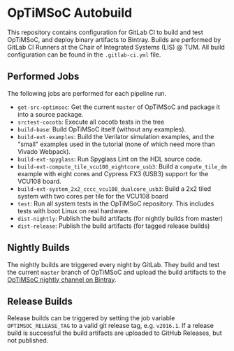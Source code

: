 OpTiMSoC Autobuild
==================

This repository contains configuration for GitLab CI to build and test OpTiMSoC, and deploy binary artifacts to Bintray.
Builds are performed by GitLab CI Runners at the Chair of Integrated Systems (LIS) @ TUM.
All build configuration can be found in the `.gitlab-ci.yml` file.

Performed Jobs
--------------

The following jobs are performed for each pipeline run.

- `get-src-optimsoc`: Get the current `master` of OpTiMSoC and package it into a source package.
- `srctest-cocotb`: Execute all cocotb tests in the tree
- `build-base`: Build OpTiMSoC itself (without any examples).
- `build-ext-examples`: Build the Verilator simulation examples, and the "small" examples used in the tutorial (none of which need more than Vivado Webpack).
- `build-ext-spyglass`: Run Spyglass Lint on the HDL source code.
- `build-ext-compute_tile_vcu108_eightcore_usb3`: Build a `compute_tile_dm` example with eight cores and Cypress FX3 (USB3) support for the VCU108 board.
- `build-ext-system_2x2_cccc_vcu108_dualcore_usb3`: Build a 2x2 tiled system with two cores per tile for the VCU108 board
- `test`: Run all system tests in the OpTiMSoC repository. This includes tests with boot Linux on real hardware.
- `dist-nightly`: Publish the build artifacts (for nightly builds from master)
- `dist-release`: Publish the build artifacts (for tagged release builds)

Nightly Builds
--------------

The nightly builds are triggered every night by GitLab.
They build and test the current `master` branch of OpTiMSoC and upload the build artifacts to the [OpTiMSoC nightly channel on Bintray](https://bintray.com/optimsoc/nightly/).


Release Builds
---------------

Release builds can be triggered by setting the job variable `OPTIMSOC_RELEASE_TAG` to a valid git release tag, e.g. `v2016.1`.
If a release build is successful the build artifacts are uploaded to GitHub Releases, but not published.
